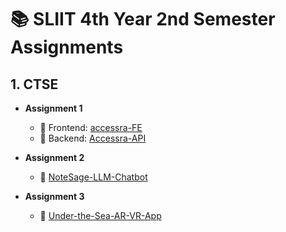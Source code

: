 # 📚 SLIIT 4th Year 2nd Semester Assignments

## 1. CTSE

- **Assignment 1**  
  - 🔹 Frontend: [accessra-FE](https://github.com/ChillBroh/accessra-FE.git)  
  - 🔹 Backend: [Accessra-API](https://github.com/ChillBroh/Accessra-API.git)

- **Assignment 2**  
  - 🔗 [NoteSage-LLM-Chatbot](https://github.com/ChillBroh/NoteSage-LLM-Chatbot.git)

- **Assignment 3**  
  - 🐢 [Under-the-Sea-AR-VR-App](https://github.com/ChillBroh/Under-the-Sea-AR-VR-App-.git)
